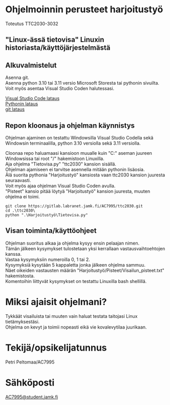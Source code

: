 # Ohjelmoinnin perusteet harjoitustyö

Toteutus TTC2030-3032

## "Linux-ässä tietovisa" Linuxin historiasta/käyttöjärjestelmästä

## Alkuvalmistelut

Asenna git.<br />
Asenna python 3.10 tai 3.11 versio Microsoft Storesta tai pythonin sivuilta.<br />
Voit myös asentaa Visual Studio Coden halutessasi.<br />

[Visual Studio Code lataus](https://code.visualstudio.com/)<br />
[Pythonin lataus](https://www.python.org/downloads/)<br />
[git lataus](https://git-scm.com/)

## Repon kloonaus ja ohjelman käynnistys

Ohjelman ajaminen on testattu Windowsilla Visual Studio Codella sekä Windowsin terminaalilla, python 3.10 versiolla sekä 3.11 versiolla.

Cloonaa repo haluamaasi kansioon muualle kuin "C:" aseman juureen Windowsissa tai root "/" hakemistoon Linuxilla.<br />
Aja ohjelma "Tietovisa.py" "ttc2030" kansion sisällä.<br />
Ohjelman ajamiseen ei tarvitse asennella mitään pythonin lisäosia.<br />
Älä suorita pythonia "Harjoitustyö" kansiosta vaan ttc2030 kansion juuresta seuraavasti.<br />
Voit myös ajaa ohjelman Visual Studio Coden avulla.<br />
"Pisteet" kansio pitää löytyä "Harjoitustyö" kansion juuresta, muuten ohjelma ei toimi.


```
git clone https://gitlab.labranet.jamk.fi/AC7995/ttc2030.git
cd .\ttc2030\
python ".\Harjoitustyö\Tietovisa.py"
```

## Visan toiminta/käyttöohjeet

Ohjelman suoritus alkaa ja ohjelma kysyy ensin pelaajan nimen.<br />
Tämän jälkeen kysymykset tulostetaan yksi kerrallaan vastausvaihtoehtojen kanssa.<br />
Vastaa kysymyksiin numeroilla 0, 1 tai 2.<br />
Kysymyksiä kysytään 5 kappaletta jonka jälkeen ohjelma sammuu.<br />
Näet oikeiden vastausten määrän "Harjoitustyö/Pisteet/Visailun_pisteet.txt" hakemistosta.<br />
Komentoihin liittyvät kysymykset on testattu Linuxilla bash shellillä.

# Miksi ajaisit ohjelmani?

Tykkäät visailuista tai muuten vain haluat testata taitojasi Linux tietämyksestäsi.<br />
Ohjelma on kevyt ja toimii nopeasti eikä vie kovalevytilaa juurikaan.<br />

# Tekijä/opsikelijatunnus

Petri Peltomaa/AC7995

# Sähköposti

AC7995@student.jamk.fi